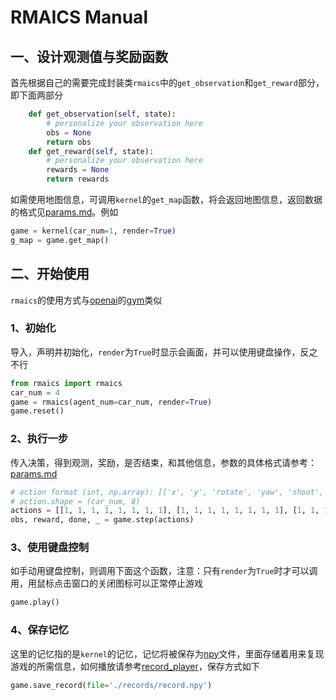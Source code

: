 # RMAICS Manual

## 一、设计观测值与奖励函数

首先根据自己的需要完成封装类`rmaics`中的`get_observation`和`get_reward`部分，即下面两部分

```python
    def get_observation(self, state):
        # personalize your observation here
        obs = None
        return obs
    def get_reward(self, state):
        # personalize your observation here
        rewards = None
        return rewards
```

如需使用地图信息，可调用`kernel`的`get_map`函数，将会返回地图信息，返回数据的格式见[params.md](./params.md)。例如

```python
game = kernel(car_num=1, render=True)
g_map = game.get_map()
```

## 二、开始使用

`rmaics`的使用方式与[openai](https://openai.com/)的[gym](https://github.com/openai/gym)类似

### 1、初始化

导入，声明并初始化，`render`为`True`时显示会画面，并可以使用键盘操作，反之不行

```python
from rmaics import rmaics
car_num = 4
game = rmaics(agent_num=car_num, render=True)
game.reset()
```

### 2、执行一步

传入决策，得到观测，奖励，是否结束，和其他信息，参数的具体格式请参考：[params.md](./params.md)

```python
# action format (int, np.array): [['x', 'y', 'rotate', 'yaw', 'shoot', 'supply', 'shoot_mode', 'auto_aim'], ...]
# action.shape = (car_num, 8)
actions = [[1, 1, 1, 1, 1, 1, 1, 1], [1, 1, 1, 1, 1, 1, 1, 1], [1, 1, 1, 1, 1, 1, 1, 1], [1, 1, 1, 1, 1, 1, 1, 1]]
obs, reward, done, _ = game.step(actions)
```

### 3、使用键盘控制

如手动用键盘控制，则调用下面这个函数，注意：只有`render`为`True`时才可以调用，用鼠标点击窗口的关闭图标可以正常停止游戏

```python
game.play()
```

### 4、保存记忆

这里的记忆指的是`kernel`的记忆，记忆将被保存为[npy](https://stackoverflow.com/questions/4090080/what-is-the-way-data-is-stored-in-npy)文件，里面存储着用来复现游戏的所需信息，如何播放请参考[record_player](./record_player.md)，保存方式如下

```python
game.save_record(file='./records/record.npy')
```